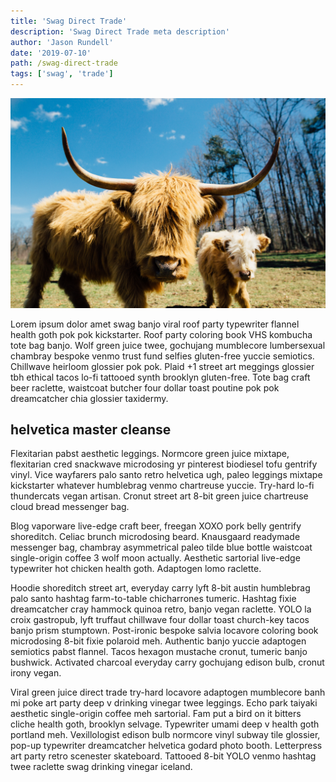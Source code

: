 ```yaml
---
title: 'Swag Direct Trade'
description: 'Swag Direct Trade meta description'
author: 'Jason Rundell'
date: '2019-07-10'
path: /swag-direct-trade
tags: ['swag', 'trade']
---
```


![Yo Yo Yak](./images/animal-animal-photography-blur-2382741.jpg)

Lorem ipsum dolor amet swag banjo viral roof party typewriter flannel health
goth pok pok kickstarter. Roof party coloring book VHS kombucha tote bag banjo.
Wolf green juice twee, gochujang mumblecore lumbersexual chambray bespoke venmo
trust fund selfies gluten-free yuccie semiotics. Chillwave heirloom glossier pok
pok. Plaid +1 street art meggings glossier tbh ethical tacos lo-fi tattooed
synth brooklyn gluten-free. Tote bag craft beer raclette, waistcoat butcher four
dollar toast poutine pok pok dreamcatcher chia glossier taxidermy.

## helvetica master cleanse

Flexitarian pabst aesthetic leggings. Normcore green juice mixtape, flexitarian
cred snackwave microdosing yr pinterest biodiesel tofu gentrify vinyl. Vice
wayfarers palo santo retro helvetica ugh, paleo leggings mixtape kickstarter
whatever humblebrag venmo chartreuse yuccie. Try-hard lo-fi thundercats vegan
artisan. Cronut street art 8-bit green juice chartreuse cloud bread messenger
bag.

Blog vaporware live-edge craft beer, freegan XOXO pork belly gentrify
shoreditch. Celiac brunch microdosing beard. Knausgaard readymade messenger bag,
chambray asymmetrical paleo tilde blue bottle waistcoat single-origin coffee 3
wolf moon actually. Aesthetic sartorial live-edge typewriter hot chicken health
goth. Adaptogen lomo raclette.

Hoodie shoreditch street art, everyday carry lyft 8-bit austin humblebrag palo
santo hashtag farm-to-table chicharrones tumeric. Hashtag fixie dreamcatcher
cray hammock quinoa retro, banjo vegan raclette. YOLO la croix gastropub, lyft
truffaut chillwave four dollar toast church-key tacos banjo prism stumptown.
Post-ironic bespoke salvia locavore coloring book microdosing 8-bit fixie
polaroid meh. Authentic banjo yuccie adaptogen semiotics pabst flannel. Tacos
hexagon mustache cronut, tumeric banjo bushwick. Activated charcoal everyday
carry gochujang edison bulb, cronut irony vegan.

Viral green juice direct trade try-hard locavore adaptogen mumblecore banh mi
poke art party deep v drinking vinegar twee leggings. Echo park taiyaki
aesthetic single-origin coffee meh sartorial. Fam put a bird on it bitters
cliche health goth, brooklyn selvage. Typewriter umami deep v health goth
portland meh. Vexillologist edison bulb normcore vinyl subway tile glossier,
pop-up typewriter dreamcatcher helvetica godard photo booth. Letterpress art
party retro scenester skateboard. Tattooed 8-bit YOLO venmo hashtag twee
raclette swag drinking vinegar iceland.
